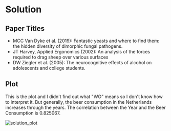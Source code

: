 # Solution 

## Paper Titles 

  - MCC Van Dyke et al. (2019): Fantastic yeasts and where to find them: the hidden diversity of dimorphic fungal pathogens. 
  - JT Harvey, Applied Ergonomics (2002): An analysis of the forces required to drag sheep over various surfaces
  - DW Ziegler et al. (2005): The neurocognitive effects of alcohol on adolescents and college students. 

## Plot
This is the plot and I didn't find out what "WO" means so I don't know how to interpret it. But generally, the beer consumption in the Netherlands increases through the years. The correlation between the Year and the Beer Consumption is 0.825067. 

![solution_plot](https://user-images.githubusercontent.com/76211195/195628712-d441a4c5-6f54-4e6a-8b77-eada6cff6dac.jpg)
